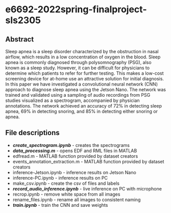 # e6692-2022spring-finalproject-sls2305

## Abstract
Sleep apnea is a sleep disorder characterized by the obstruction in nasal airflow, which results in a low concentration of oxygen in the blood. Sleep apnea is commonly diagnosed through polysomnography (PSG), also known as a sleep study. However, it can be difficult for physicians to determine which patients to refer for further testing. This makes a low-cost screening device for at-home use an attractive solution for initial diagnosis. In this paper we have investigated a convolutional neural network (CNN) approach to diagnose sleep apnea using the Jetson Nano. The network was trained and validated using a sampling of audio recordings from PSG studies visualized as a spectrogram, accompanied by physician annotations. The network achieved an accuracy of 72% in detecting sleep apnea, 69% in detecting snoring, and 85% in detecting either snoring or apnea.


## File descriptions
* ***create_spectrogram.ipynb*** - creates the spectrograms
* ***data_processing.m*** - opens EDF and RML files in MATLAB
* edfread.m - MATLAB function provided by dataset creators
* events_annotation_extraction.m - MATLAB function provided by dataset creators
* inference-Jetson.ipynb - inference results on Jetson Nano
* inference-PC.ipynb - inference results on PC
* make_csv.ipynb - create the csv of files and labels
* ***record_audio_inference.ipynb*** - live inference on PC with microphone
* recrop.ipynb - remove white space from all images
* rename_files.ipynb - rename all images to consistent naming
* ***train.ipynb*** - train the CNN and save weights
